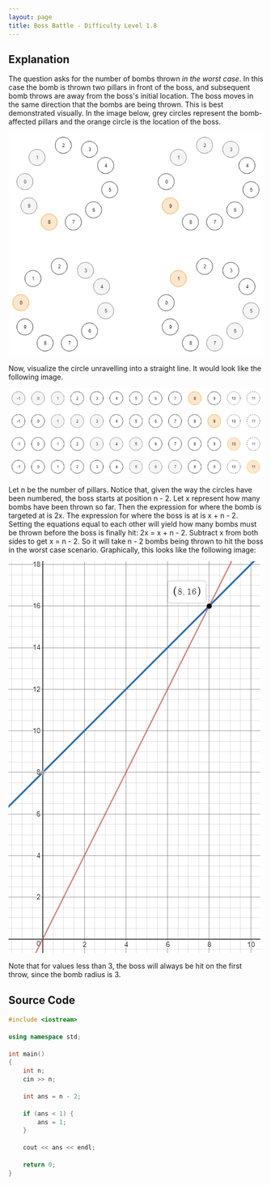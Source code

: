 ```yaml
---
layout: page
title: Boss Battle - Difficulty Level 1.8
---
```


## Explanation

The question asks for the number of bombs thrown _in the worst case_. In this case the bomb is thrown two pillars in front of the boss, and subsequent bomb throws are away from the boss's initial location. The boss moves in the same direction that the bombs are being thrown. This is best demonstrated visually. In the image below, grey circles represent the bomb-affected pillars and the orange circle is the location of the boss.

![visual of boss battle](/assets/solution_img/boss_battle/diagram1.png "Boss battle visualization")

Now, visualize the circle unravelling into a straight line. It would look like the following image.

![visual of boss battle](/assets/solution_img/boss_battle/diagram2.png "Flatten out the circles")

Let n be the number of pillars. Notice that, given the way the circles have been numbered, the boss starts at position n - 2. Let x represent how many bombs have been thrown so far. Then the expression for where the bomb is targeted at is 2x. The expression for where the boss is at is x + n - 2. Setting the equations equal to each other will yield how many bombs must be thrown before the boss is finally hit: 2x = x + n - 2. Subtract x from both sides to get x = n - 2. So it will take n - 2 bombs being thrown to hit the boss in the worst case scenario. Graphically, this looks like the following image:

![graphical representation of boss battle](/assets/solution_img/boss_battle/graph1.png "graphical representation")

Note that for values less than 3, the boss will always be hit on the first throw, since the bomb radius is 3.

## Source Code

```c++
#include <iostream>

using namespace std;

int main()
{
    int n;
    cin >> n;

    int ans = n - 2;

    if (ans < 1) {
        ans = 1;
    }

    cout << ans << endl;

    return 0;
}

```